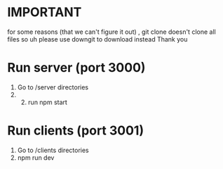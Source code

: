# IMPORTANT
for some reasons (that we can't figure it out)
, git clone doesn't clone all files
so uh please use downgit to download instead
Thank you

# Run server (port 3000)
1. Go to /server directories
2. 2. run npm start

# Run clients (port 3001)
1. Go to /clients directories
2. npm run dev
